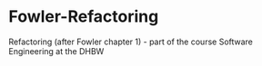 # Fowler-Refactoring
Refactoring (after Fowler chapter 1) - part of the course Software Engineering at the DHBW
